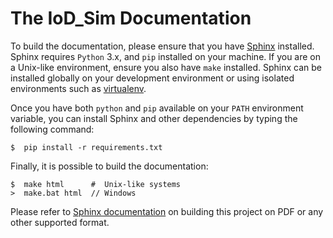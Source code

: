 # The IoD_Sim Documentation

To build the documentation, please ensure that you have
[Sphinx](http://www.sphinx-doc.org/) installed. Sphinx requires `Python` 3.x,
and `pip` installed on your machine. If you are on a Unix-like environment,
ensure you also have `make` installed. Sphinx can be installed globally on your
development environment or using isolated environments such as
[virtualenv](https://virtualenv.pypa.io/en/latest/).

Once you have both `python` and `pip` available on your `PATH` environment
variable, you can install Sphinx and other dependencies by typing the following
command:

```
$  pip install -r requirements.txt
```

Finally, it is possible to build the documentation:

```
$  make html      #  Unix-like systems
>  make.bat html  // Windows
```

Please refer to [Sphinx documentation](http://www.sphinx-doc.org/) on building
this project on PDF or any other supported format.
